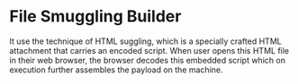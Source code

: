 # File Smuggling Builder
It use the technique of HTML suggling, which is a specially crafted HTML attachment that carries an encoded script. When user opens this HTML file in their web browser, the browser decodes this embedded script which on execution further assembles the payload on the machine.
